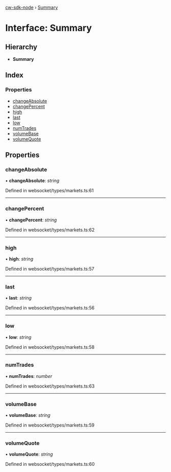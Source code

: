 [cw-sdk-node](../README.md) › [Summary](summary.md)

# Interface: Summary

## Hierarchy

* **Summary**

## Index

### Properties

* [changeAbsolute](summary.md#changeabsolute)
* [changePercent](summary.md#changepercent)
* [high](summary.md#high)
* [last](summary.md#last)
* [low](summary.md#low)
* [numTrades](summary.md#numtrades)
* [volumeBase](summary.md#volumebase)
* [volumeQuote](summary.md#volumequote)

## Properties

###  changeAbsolute

• **changeAbsolute**: *string*

Defined in websocket/types/markets.ts:61

___

###  changePercent

• **changePercent**: *string*

Defined in websocket/types/markets.ts:62

___

###  high

• **high**: *string*

Defined in websocket/types/markets.ts:57

___

###  last

• **last**: *string*

Defined in websocket/types/markets.ts:56

___

###  low

• **low**: *string*

Defined in websocket/types/markets.ts:58

___

###  numTrades

• **numTrades**: *number*

Defined in websocket/types/markets.ts:63

___

###  volumeBase

• **volumeBase**: *string*

Defined in websocket/types/markets.ts:59

___

###  volumeQuote

• **volumeQuote**: *string*

Defined in websocket/types/markets.ts:60
